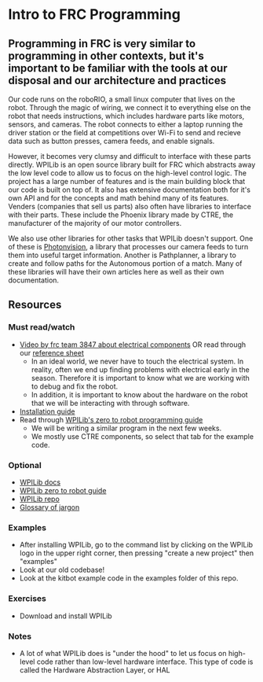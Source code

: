# Intro to FRC Programming

## Programming in FRC is very similar to programming in other contexts, but it's important to be familiar with the tools at our disposal and our architecture and practices

Our code runs on the roboRIO, a small linux computer that lives on the robot.
Through the magic of wiring, we connect it to everything else on the robot that needs instructions, which includes hardware parts like motors, sensors, and cameras.
The robot connects to either a laptop running the driver station or the field at competitions over Wi-Fi to send and recieve data such as button presses, camera feeds, and enable signals.

However, it becomes very clumsy and difficult to interface with these parts directly.
WPILib is an open source library built for FRC which abstracts away the low level code to allow us to focus on the high-level control logic.
The project has a large number of features and is the main building block that our code is built on top of.
It also has extensive documentation both for it's own API and for the concepts and math behind many of its features.
Venders (companies that sell us parts) also often have libraries to interface with their parts.
These include the Phoenix library made by CTRE, the manufacturer of the majority of our motor controllers.

We also use other libraries for other tasks that WPILib doesn't support. One of these is [Photonvision](Vision.md), a library that processes our camera feeds to turn them into useful target information.
Another is Pathplanner, a library to create and follow paths for the Autonomous portion of a match.
Many of these libraries will have their own articles here as well as their own documentation.

## Resources

### Must read/watch

- [Video by frc team 3847 about electrical components](https://www.youtube.com/watch?v=XHx3JeTk0Qw) OR read through our [reference sheet](ElectronicsCrashCourse.md)
  - In an ideal world, we never have to touch the electrical system.
    In reality, often we end up finding problems with electrical early in the season.
    Therefore it is important to know what we are working with to debug and fix the robot.
  - In addition, it is important to know about the hardware on the robot that we will be interacting with through software.
- [Installation guide](https://docs.wpilib.org/en/stable/docs/zero-to-robot/step-2/wpilib-setup.html)
- Read through [WPILib's zero to robot programming guide](https://docs.wpilib.org/en/stable/docs/zero-to-robot/step-4/creating-test-drivetrain-program-cpp-java.html)
  - We will be writing a similar program in the next few weeks.
  - We mostly use CTRE components, so select that tab for the example code.

### Optional

- [WPILib docs](https://docs.wpilib.org/en/stable/index.html)
- [WPILib zero to robot guide](https://docs.wpilib.org/en/stable/docs/zero-to-robot/introduction.html)
- [WPILib repo](https://github.com/wpilibsuite/allwpilib)
- [Glossary of jargon](https://docs.wpilib.org/en/stable/docs/software/frc-glossary.html)

### Examples

- After installing WPILib, go to the command list by clicking on the WPILib logo in the upper right corner, then pressing "create a new project" then "examples"
- Look at our old codebase!
- Look at the kitbot example code in the examples folder of this repo.

### Exercises

- Download and install WPILib

### Notes

- A lot of what WPILib does is "under the hood" to let us focus on high-level code rather than low-level hardware interface.
  This type of code is called the Hardware Abstraction Layer, or HAL
